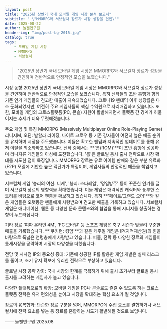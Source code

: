 ```yaml
---
layout: post
title: "2025년 상반기 국내 모바일 게임 시장 분석 보고서"
subtitle: " \"MMORPG와 서브컬처 장르가 시장 성장을 견인\""
date: 2025-08-22
author: 놀젠연구원
header-img: "img/post-bg-2015.jpg"
catalog: true
tags:
    - 모바일 게임 시장
    - MMORPG
    - 서브컬처
---
```


> "2025년 상반기 국내 모바일 게임 시장은 MMORPG와 서브컬처 장르가 성장을 견인하며 전반적으로 안정적인 모습을 보였습니다."

시장 동향
2025년 상반기 국내 모바일 게임 시장은 MMORPG와 서브컬처 장르가 성장을 견인하며 전반적으로 안정적인 모습을 보였습니다. 특히 신작들의 초반 흥행과 함께 기존 인기 게임들의 견고한 매출이 지속되었습니다. 코로나19 팬데믹 이후 성장률은 다소 둔화되었지만, 여전히 주요 게임사들의 핵심 수익원으로 자리매김하고 있습니다. 또한, 모바일 게임의 크로스플랫폼(PC, 콘솔) 지원이 활발해지면서 플랫폼 간 경계가 허물어지는 추세가 더욱 뚜렷해졌습니다.

주요 게임 및 특징
MMORPG (Massively Multiplayer Online Role-Playing Game)
리니지M, 오딘: 발할라 라이징, 나이트 크로우 등 기존 강자들이 여전히 높은 매출 순위를 유지하며 시장을 주도했습니다. 이들은 확고한 팬덤과 지속적인 업데이트를 통해 유저 이탈을 최소화하고 있습니다.
신작 중에서는 **'롬(ROM)'**이 초반 흥행에 성공하며 리니지류 게임들의 아성에 도전했습니다. '롬'은 글로벌 동시 출시 전략으로 시장 확대를 시도한 점이 특징입니다.
MMORPG 장르는 유료 아이템 판매와 같은 부분 유료화(F2P) 모델에 기반한 높은 객단가가 특징이며, 게임사들의 안정적인 매출을 책임지고 있습니다.

서브컬처 게임
'승리의 여신: 니케', '붕괴: 스타레일', '명일방주' 등이 꾸준한 인기를 끌며 서브컬처 장르의 영향력을 확대했습니다. 이들 게임은 매력적인 캐릭터와 풍부한 스토리를 바탕으로 코어 팬층을 확보하고 있습니다.
특히 **'페이트/그랜드 오더'**와 같은 게임들은 오랫동안 팬들에게 사랑받으며 견고한 매출을 기록하고 있습니다.
서브컬처 게임은 애니메이션, 웹툰 등 다양한 문화 콘텐츠와의 협업을 통해 시너지를 창출하는 경향이 두드러집니다.

기타 장르
'피파 온라인 4M', 'FC 모바일' 등 스포츠 게임은 축구 시즌과 맞물려 꾸준한 매출을 기록했습니다.
**'쿠키런: 킹덤'**과 같은 캐주얼 게임은 IP(지적재산권)의 힘을 바탕으로 폭넓은 연령층에게 사랑받고 있습니다.
퍼즐, 전략 등 다양한 장르의 게임들이 틈새시장을 공략하며 시장의 다양성을 더했습니다.

전망 및 시사점
IP의 중요성 증대: 기존에 성공한 IP를 활용한 게임 개발은 실패 리스크를 줄이고, 초기 유저 확보에 유리한 전략으로 부상하고 있습니다.

글로벌 시장 공략 강화: 국내 시장의 한계를 극복하기 위해 출시 초기부터 글로벌 동시 출시를 고려하는 게임사가 늘고 있습니다.

다양한 플랫폼으로의 확장: 모바일 게임을 PC나 콘솔로도 즐길 수 있도록 하는 크로스플랫폼 전략은 유저 편의성을 높이고 시장을 확대하는 핵심 요소가 될 것입니다.

장르의 융복합화: 단순한 장르 구분을 넘어, MMORPG에 수집 요소를 결합하거나 서브컬처에 전략 요소를 넣는 등 장르를 혼합하는 시도가 활발해질 것으로 보입니다.

—— 놀젠연구원 2025.08